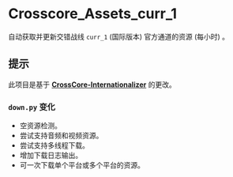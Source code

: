 # Crosscore_Assets_curr_1
自动获取并更新交错战线 `curr_1` (国际版本) 官方通道的资源 (每小时) 。

## 提示
此项目是基于 [**CrossCore-Internationalizer**](https://github.com/AXiX-official/CrossCore-Internationalizer) 的更改。

### `down.py` 变化
- 空资源检测。
- 尝试支持音频和视频资源。
- 尝试支持多线程下载。
- 增加下载日志输出。
- 可一次下载单个平台或多个平台的资源。
